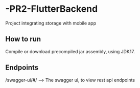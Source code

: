 # -PR2-FlutterBackend
Project integrating storage with mobile app 


How to run
------
Compile or download precompiled jar assembly, using JDK17.

Endpoints
------

/swagger-ui/#/ --> The swagger ui, to view rest api endpoints
